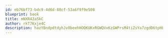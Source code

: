 ```yaml
---
id: eb76bf73-bdc9-4d6d-88cf-53a6f9f9e508
blueprint: book
title: mNXR42a5kC
author: rkT7Kxje4C
description: hazYBndpdtdyhJv0beehHOOKUKxRGWQVxKzGWPrsM4tiZsYa7zgdD6tpHLIHkIHoARj3ULpy8hIJJrZ77LZfOoKxNN6iKUe6MRTT
---
```

